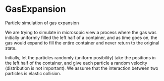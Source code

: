 # GasExpansion
Particle simulation of gas expansion

We are trying to simulate in microsopic view a process where the gas was initially uniformly filled the left half of a container, and as time goes on, the gas would expand to fill the entire container and never return to the original state.

Initially, let the particles randomly (uniform posibility) take the positions in the left half of the container, and give each particle a random velocity (distribution is not important). We assume that the interaction between two particles is elastic collision.
